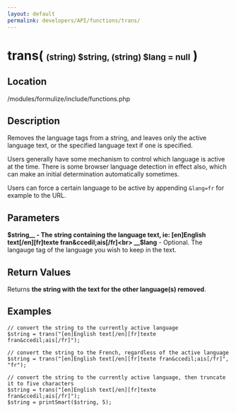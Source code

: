 ```yaml
---
layout: default
permalink: developers/API/functions/trans/
---
```


# trans( <span style='font-size: 14pt;'>(string) $string, (string) $lang = null</span> )

## Location

/modules/formulize/include/functions.php

## Description

Removes the language tags from a string, and leaves only the active language text, or the specified language text if one is specified.

Users generally have some mechanism to control which language is active at the time. There is some browser language detection in effect also, which can make an initial determination automatically sometimes.

Users can force a certain language to be active by appending `&lang=fr` for example to the URL.

## Parameters

__$string__ - The string containing the language text, ie: [en]English text[/en][fr]texte fran&ccedil;ais[/fr]<br>
__$lang__ - Optional. The langauge tag of the language you wish to keep in the text.

## Return Values

Returns __the string with the text for the other language(s) removed__.

## Examples

~~~
// convert the string to the currently active language
$string = trans("[en]English text[/en][fr]texte fran&ccedil;ais[/fr]");
~~~

~~~
// convert the string to the French, regardless of the active language
$string = trans("[en]English text[/en][fr]texte fran&ccedil;ais[/fr]", "fr");
~~~

~~~
// convert the string to the currently active language, then truncate it to five characters
$string = trans("[en]English text[/en][fr]texte fran&ccedil;ais[/fr]");
$string = printSmart($string, 5);
~~~



